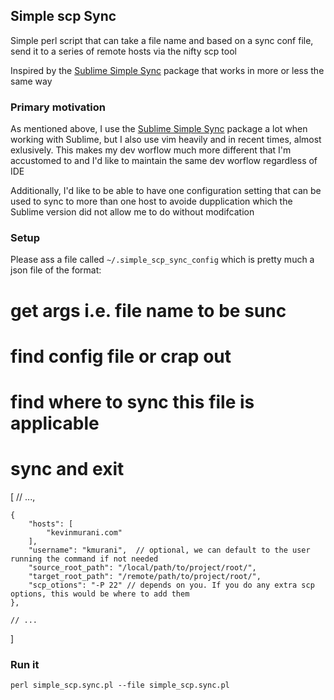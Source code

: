## Simple scp Sync

Simple perl script that can take a file name and based on a sync conf
file, send it to a series of remote hosts via the nifty scp tool

Inspired by the [Sublime Simple Sync](https://github.com/hydralien/SimpleSync)
package that works in more or less the same way

### Primary motivation
As mentioned above, I use the [Sublime Simple Sync](https://github.com/hydralien/SimpleSync)
package a lot when working with Sublime, but I also use vim heavily and in recent times, almost
exlusively. This makes my dev worflow much more different that I'm accustomed to and I'd like to
maintain the same dev worflow regardless of IDE

Additionally, I'd like to be able to have one configuration setting that can be used to sync to more
than one host to avoide dupplication which the Sublime version did not allow me to do without modifcation


### Setup
Please ass a file called `~/.simple_scp_sync_config` which is pretty much a json file of the format:
# get args i.e. file name to be sunc
# find config file or crap out
# find where to sync this file is applicable
# sync and exit

[
    // ...,

    {
        "hosts": [
            "kevinmurani.com"
        ],
        "username": "kmurani",  // optional, we can default to the user running the command if not needed
        "source_root_path": "/local/path/to/project/root/",
        "target_root_path": "/remote/path/to/project/root/",
        "scp_otions": "-P 22" // depends on you. If you do any extra scp options, this would be where to add them
    },

    // ...
]

### Run it

```
perl simple_scp.sync.pl --file simple_scp.sync.pl

```

